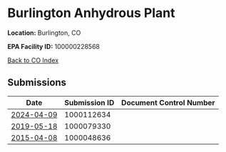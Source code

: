 # Burlington Anhydrous Plant

**Location:** Burlington, CO

**EPA Facility ID:** 100000228568

[Back to CO Index](../../index.md)

## Submissions

| Date | Submission ID | Document Control Number |
|------|--------------|-------------------------|
| [2024-04-09](submissions/1000112634.md) | 1000112634 |  |
| [2019-05-18](submissions/1000079330.md) | 1000079330 |  |
| [2015-04-08](submissions/1000048636.md) | 1000048636 |  |
